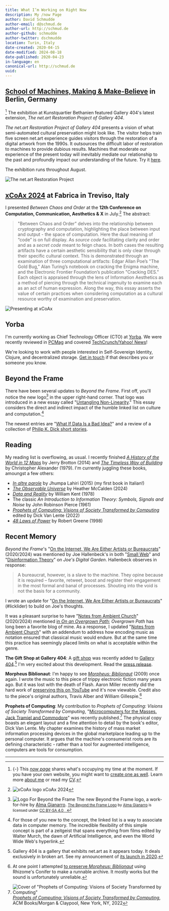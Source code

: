 ```yaml
---
title: What I’m Working on Right Now
description: My /now Page
author: David Schmudde
author-email: d@schmud.de
author-url: http://schmud.de
author-github: schmudde
author-twitter: dschmudde
location: Turin, Italy
date-created: 2020-04-15
date-modified: 2024-08-18
date-published: 2020-04-23
in-language: en
canonical-url: http://schmud.de
uuid:
---
```


## [School of Machines, Making & Make-Believe](https://www.schoolofma.org/programs/p/10-years-yay) in Berlin, Germany

[^now] The exhibition at Kunstquartier Bethanien featured Gallery 404's latest extension, *The net.art Restoration Project of Gallery 404*.

*The net.art Restoration Project of Gallery 404* presents a vision of what semi-automated cultural preservation might look like. The visitor helps train five screen net.art experience guides visitors through the restoration of a digital artwork from the 1990s. It outsources the difficult labor of restoration to machines to provide dubious results. Machines that moderate our experience of the present today will inevitably mediate our relationship to the past and profoundly impact our understanding of the future. Try it [here](https://www.netart.today/pages/restoration-project.html).

The exhibition runs throughout August.

[^now]: {-} This [*now page*](https://nownownow.com/p/j9Ul) shares what's occupying my time at the moment. If you have your own website, you might want to [create one as well](https://nownownow.com/about). Learn more [about me](/pages/about.html) or read my [CV](/cv.html).

![*The net.art Restoration Project*](/img/now/net-art-restoration-schoolofma.jpg)

## [xCoAx 2024](https://2024.xcoax.org/) at Fabrica in Treviso, Italy

I presented *Between Chaos and Order* at the **12th Conference on Computation, Communication, Aesthetics & X** in July.[^xcoax] The abstract:

[^xcoax]: ![xCoAx logo](/img/now/x24xFt.png) xCoAx 2024

> "Between Chaos and Order" delves into the relationship between cryptography and computation, highlighting the place between input and output - the space of computation. Here the dual meaning of “code” is on full display. As *source code* facilitating clarity and order and as a *secret code* meant to feign chaos. In both cases the resulting artifacts have a certain aesthetic sensibility that is only clear through their specific cultural context. This is demonstrated through an examination of three computational artifacts: Edgar Allan Poe’s "The Gold Bug," Alan Turing’s notebook on cracking the Enigma machine, and the Electronic Frontier Foundation’s publication "Cracking DES." Each object is appraised through the lens of Information Aesthetics as a method of piercing through the technical ingenuity to examine each as an act of human expression. Along the way, this essay asserts the value of certain practices when considering computation as a cultural resource worthy of examination and preservation.

![Presenting at xCoAx](/img/now/xcoax-24.jpg)

## Yorba

I'm currently working as Chief Technology Officer (CTO) at [Yorba](https://www.yorba.co/). We were recently reviewed in [PCMag](https://uk.pcmag.com/security/153117/yorba) and covered [TechCrunch/Yahoo! News](https://techcrunch.com/2024/02/22/yorbas-service-is-like-mint-for-uncluttering-your-entire-digital-life/)!

We're looking to work with people interested in Self-Sovereign Identity, Clojure, and decentralized storage. <i class="fas fa-envelope"></i>  [Get in touch](mailto:&#100;&#064;&#115;&#099;&#104;&#109;&#117;&#100;&#046;&#100;&#101;) if that describes you or someone you know.

## Beyond the Frame

There have been several updates to *Beyond the Frame*. First off, you'll notice the new logo[^license] in the upper right-hand corner. That logo was introduced in a new essay called "[Untangling Non-Linearity](/posts/2024-01-23-untangling-non-linearity.html)." This essay considers the direct and indirect impact of the humble linked list on culture and computation.[^linked-list]

[^linked-list]: For those of you new to the concept, the linked list is a way to associate data in computer memory. The incredible flexibility of this simple concept is part of a zeitgeist that spans everything from films edited by Walter Murch, the dawn of Artificial Intelligence, and even the World Wide Web's hyperlink.

The newest entries are "[What If Data Is a Bad Idea?](/posts/2024-08-18-data-is-a-bad-idea.html)" and a review of a collection of [Philip K. Dick short stories](/books/short-fiction-dick.html).

[^license]: ![Logo For Beyond the Frame](/img/btf-logo.svg) The new Beyond the Frame logo, a work-for-hire by [Alma Gianarro](<https://almagianarro.com>). <small><span property="license" xmlns:cc="<http://creativecommons.org/ns>#" xmlns:dct="<http://purl.org/dc/terms/>"><a property="dct:title" rel="cc:attributionURL" href="![img](https://schmud.de/img/btf-logo.svg)">The Beyond the Frame Logo</a> by <a rel="cc:attributionURL dct:creator" property="cc:attributionName" href="<https://schmud.de>">Alma Gianarro</a> is licensed under <a href="<http://creativecommons.org/licenses/by-sa/4.0/?ref=chooser-v1>" target="_blank" rel="license noopener noreferrer" class="no-tufte-underline">CC BY-SA 4.0&nbsp;<i class="fab fa-creative-commons"></i>&nbsp;<i class="fab fa-creative-commons-by"></i>&nbsp;<i class="fab fa-creative-commons-sa"></i></a></span></small>

## Reading

My reading list is overflowing, as usual. I recently finished *[A History of the World in 12 Maps](https://www.penguinrandomhouse.com/books/302868/a-history-of-the-world-in-12-maps-by-jerry-brotton/)* by Jerry Brotton (2014) and [*The Timeless Way of Building*](https://en.wikipedia.org/wiki/The_Timeless_Way_of_Building) by Christopher Alexander (1979). I'm currently juggling these books, amoungst a few others:


- *[In altre parole](https://archive.org/details/inaltreparole0000lahi)* by Jhumpa Lahiri (2015) (my first book in Italian!)
- *[The Observable Universe](https://fitzcarraldoeditions.com/books/the-observable-universe/)* by Heather McCalden (2024)
- [*Data and Reality*](https://www.bkent.net/Doc/darxrp.htm) by William Kent (1978)
- The classic *An Introduction to Information Theory: Symbols, Signals and Noise* by John Robinson Pierce (1961)
- *[Prophets of Computing: Visions of Society Transformed by Computing](https://books.acm.org/titles#tab2048)* edited by Dick Van Lente (2022)
- *[48 Laws of Power](https://en.wikipedia.org/wiki/The_48_Laws_of_Power)* by Robert Greene (1998)

## Recent Memory

*Beyond the Frame*'s "[On the Internet, We Are Either Artists or Bureaucrats](https://schmud.de/posts/2020-06-23-internet-community.html)" (2020/2024) was mentioned by Joe Hallenbeck's in both "[Small Web](https://garden.joehallenbeck.com/container/small-web/)" and "[Disinformation Theory](https://garden.joehallenbeck.com/container/disinformation-theory/)" on *Joe's Digital Garden*. Hallenbeck observes in response:

> A bureaucrat, however, is a slave to the machine. They opine because it is required &#x2013; favorite, retweet, boost and register their engagement in the most formal and banal of processes. Shouting into the void is not the basis for a community.

I wrote an update for "[On the Internet, We Are Either Artists or Bureaucrats](https://schmud.de/posts/2020-06-23-internet-community.html)" (#licklider) to build on Joe's thoughts.

It was a pleasant surprise to have "[Notes from Ambient Church](https://schmud.de/posts/2020-04-26-ambient-church.html)" (2020/2024) mentioned [in *On an Overgrown Path*](https://www.overgrownpath.com/2024/03/there-is-no-right-reaction-to-great.html); *Overgrown Path* has long been a favorite blog of mine. As a response, I updated "[Notes from Ambient Church](https://schmud.de/posts/2020-04-26-ambient-church.html)" with an addendum to address how encoding music as notation ensured that classical music would endure. But at the same time this practice has seemingly placed limits on what is acceptable within the genre.

**The Gift Shop at Gallery 404**: A [gift shop](http://www.netart.today/pages/gift-shop.html) was recently added to [Gallery 404](http://www.netart.today).[^gallery-404] I'm very excited about this development. Read the [press release](http://www.netart.today/pages/press-release.html).

[^gallery-404]: Gallery 404 is a gallery that exhibits net.art as it appears today. It deals exclusively in broken art. See my announcement of [its launch in 2020](/posts/2020-30-11-gallery-404.html).

**Morpheus Biblionaut**: I'm happy to see *[Morpheus: Biblionaut](https://directory.eliterature.org/individual-work/543)* (2009) once again. I wrote the music to this piece of trippy electronic fiction many years ago. But it was lost with the death of Flash. Aaron Miller recently did the hard work of [preserving this on YouTube](https://www.youtube.com/watch?v=IE6Q_jM6s4I) and it's now viewable. Credit also to the piece's original authors, Travis Alber and William Gillespie.[^morpheus-biblionaut]

[^morpheus-biblionaut]: At one point I attempted [to preserve *Morpheus: Biblionaut*](https://conifer.rhizome.org/SpinelessBooks/morpheus11/20230212165128$br:firefox:68/https://keyholefactory.com/morpheus11/) using Rhizome's Conifer to make a runnable archive. It mostly works but the sound is unfortunately unreliable.

**Prophets of Computing**: My contribution to *Prophets of Computing: Visions of Society Transformed by Computing*, "[Microcomputers for the Masses. Jack Tramiel and Commodore](https://doi.org/10.1145/3548585.3548589)" was recently published.[^prophets] The physical copy boasts an elegant layout and a fine attention to detail by the book's editor, Dick Van Lente. My chapter examines the history of mass market information processing devices in the global marketplace leading up to the personal computer. It argues that the machine's consumerist roots are its defining characteristic - rather than a tool for augmented intelligence, computers are tools for consumption.

[^prophets]: ![Cover of "Prophets of Computing: Visions of Society Transformed by Computing"](/img/book-covers/prophets-cover.png) *[Prophets of Computing: Visions of Society Transformed by Computing](https://books.acm.org/titles#tab2048)*, ACM Books/Morgan & Claypool, New York, NY, 2022


---
